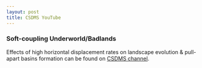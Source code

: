 ```yaml
---
layout: post
title: CSDMS YouTube
---
```


### Soft-coupling Underworld/Badlands

Effects of high horizontal displacement rates on landscape evolution & pull-apart basins formation can be found on [CSDMS channel](http://csdms.colorado.edu/wiki/Movie:Effects_of_high_horizontal_displacement_rates_on_landscape_evolution_%26_pull-apart_basins_formation).

